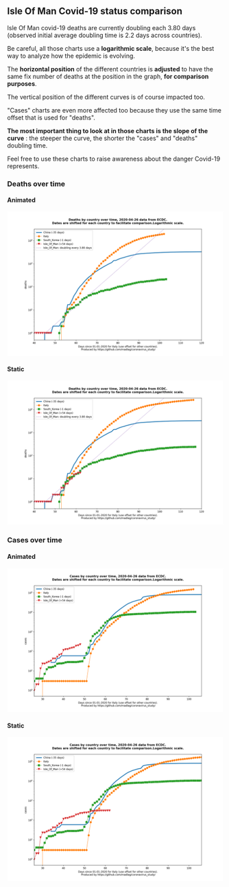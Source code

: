## Isle Of Man Covid-19 status comparison 

Isle Of Man covid-19 deaths are currently doubling each 3.80 days (observed initial average doubling time is 2.2 days across countries).



Be careful, all those charts use a **logarithmic scale**, because it's the best way to analyze how the epidemic is evolving.
 
The **horizontal position** of the different countries is **adjusted** to have the same fix number of deaths at the position in the graph, **for comparison purposes**.

The vertical position of the different curves is of course impacted too.

"Cases" charts are even more affected too because they use the same time offset that is used for "deaths".

**The most important thing to look at in those charts is the slope of the curve** : the steeper the curve, the shorter the "cases" and "deaths" doubling time.

Feel free to use these charts to raise awareness about the danger Covid-19 represents. 


 
### Deaths over time
 
#### Animated
![Isle Of Man covid-19 deaths animated chart](https://raw.githubusercontent.com/madlag/coronavirus_study/master/notebooks/graphs/2020-04-26/countries/Isle_Of_Man/2020-04-26_Isle_Of_Man_deaths.gif "Isle Of Man covid-19 deaths animated chart")   
 
#### Static
![Isle Of Man covid-19 deaths static chart](https://raw.githubusercontent.com/madlag/coronavirus_study/master/notebooks/graphs/2020-04-26/countries/Isle_Of_Man/2020-04-26_Isle_Of_Man_deaths.png "Isle Of Man covid-19 deaths static chart")   

 
### Cases over time
 
#### Animated
![Isle Of Man covid-19 cases animated chart](https://raw.githubusercontent.com/madlag/coronavirus_study/master/notebooks/graphs/2020-04-26/countries/Isle_Of_Man/2020-04-26_Isle_Of_Man_cases.gif "Isle Of Man covid-19 cases animated chart")   
 
#### Static
![Isle Of Man covid-19 cases static chart](https://raw.githubusercontent.com/madlag/coronavirus_study/master/notebooks/graphs/2020-04-26/countries/Isle_Of_Man/2020-04-26_Isle_Of_Man_cases.png "Isle Of Man covid-19 cases static chart")   

